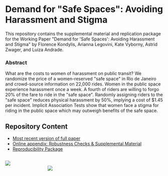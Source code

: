 # Demand for "Safe Spaces": Avoiding Harassment and Stigma

This repository contains the supplemental material and replication package for the Working Paper "Demand for 'Safe Spaces': Avoiding Harassment and Stigma" by Florence Kondylis, Arianna Legovini, Kate Vyborny, Astrid Zwager, and Luiza Andrade.

### Abstract
What are the costs to women of harassment on public transit? We randomize the price of a women-reserved "safe space" in Rio de Janeiro and crowd-source information on 22,000 rides. Women in the public space experience harassment once a week. A fourth of riders are willing to forgo 20\% of the fare to ride in the "safe space". Randomly assigning riders to the "safe space" reduces physical harassment by 50\%, implying a cost of \$1.45 per incident. Implicit Association Tests show that women face a stigma for riding in the public space which may outweigh benefits of the safe space.

## Repository Content
- [Most recent version of full paper](https://github.com/worldbank/rio-safe-space/blob/master/Presentations%20and%20Dissemination/WP-Safe_Space_Harassment_Stigma.pdf)
- [Online appendix: Robustness Checks & Supplemental Material](https://github.com/worldbank/rio-safe-space/tree/master/Online%20Appendices)
- [Reproducibility Package](https://github.com/worldbank/rio-safe-space/tree/master/Reproducibility%20Package)

## 
<div class = "row">
  <div class = "column" style = "width:30%">
    <img src="https://github.com/worldbank/rio-safe-space/blob/master/img/wb.png" align = "left">
  </div>
  <div class = "column" style = "width:30%">
    <img src="https://github.com/worldbank/rio-safe-space/blob/master/img/i2i.png" align = "right">
  </div>
</div>
 
